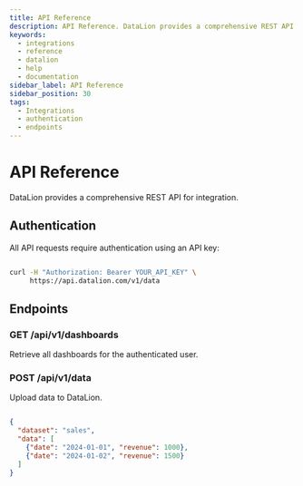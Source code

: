 ```yaml
---
title: API Reference
description: API Reference. DataLion provides a comprehensive REST API...
keywords:
  - integrations
  - reference
  - datalion
  - help
  - documentation
sidebar_label: API Reference
sidebar_position: 30
tags:
  - Integrations
  - authentication
  - endpoints
---
```


# API Reference

DataLion provides a comprehensive REST API for integration.


## Authentication


All API requests require authentication using an API key:


```bash

curl -H "Authorization: Bearer YOUR_API_KEY" \
     https://api.datalion.com/v1/data


```



## Endpoints



### GET /api/v1/dashboards


Retrieve all dashboards for the authenticated user.


### POST /api/v1/data


Upload data to DataLion.


```json

{
  "dataset": "sales",
  "data": [
    {"date": "2024-01-01", "revenue": 1000},
    {"date": "2024-01-02", "revenue": 1500}
  ]
}


```
